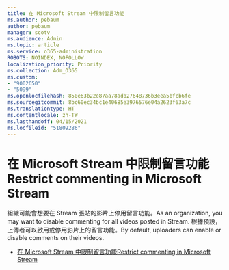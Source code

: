 ```yaml
---
title: 在 Microsoft Stream 中限制留言功能
ms.author: pebaum
author: pebaum
manager: scotv
ms.audience: Admin
ms.topic: article
ms.service: o365-administration
ROBOTS: NOINDEX, NOFOLLOW
localization_priority: Priority
ms.collection: Adm_O365
ms.custom:
- "9002650"
- "5099"
ms.openlocfilehash: 850e63b22e87aa78adb27648736b3eea5bfcb6fe
ms.sourcegitcommit: 8bc60ec34bc1e40685e3976576e04a2623f63a7c
ms.translationtype: HT
ms.contentlocale: zh-TW
ms.lasthandoff: 04/15/2021
ms.locfileid: "51809286"
---
```

# <a name="restrict-commenting-in-microsoft-stream"></a><span data-ttu-id="85cff-102">在 Microsoft Stream 中限制留言功能</span><span class="sxs-lookup"><span data-stu-id="85cff-102">Restrict commenting in Microsoft Stream</span></span>

<span data-ttu-id="85cff-103">組織可能會想要在 Stream 張貼的影片上停用留言功能。</span><span class="sxs-lookup"><span data-stu-id="85cff-103">As an organization, you may want to disable commenting for all videos posted in Stream.</span></span> <span data-ttu-id="85cff-104">根據預設，上傳者可以啟用或停用影片上的留言功能。</span><span class="sxs-lookup"><span data-stu-id="85cff-104">By default, uploaders can enable or disable comments on their videos.</span></span>

- [<span data-ttu-id="85cff-105">在 Microsoft Stream 中限制留言功能</span><span class="sxs-lookup"><span data-stu-id="85cff-105">Restrict commenting in Microsoft Stream</span></span>](https://docs.microsoft.com/stream/portal-disable-comments)
